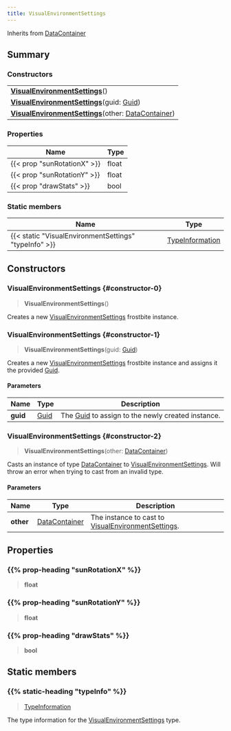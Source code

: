 ```yaml
---
title: VisualEnvironmentSettings
---
```


Inherits from 
[DataContainer](/vext/ref/shared/class/datacontainer)

## Summary
### Constructors
| |
| ----------- |
| **[VisualEnvironmentSettings](#constructor-0)**() |
| **[VisualEnvironmentSettings](#constructor-1)**(guid: [Guid](/vext/ref/shared/class/guid)) |
| **[VisualEnvironmentSettings](#constructor-2)**(other: [DataContainer](/vext/ref/shared/class/datacontainer)) |

### Properties
| Name | Type |
| ---- | ---- |
| {{< prop "sunRotationX" >}} | float |
| {{< prop "sunRotationY" >}} | float |
| {{< prop "drawStats" >}} | bool |

### Static members
| Name | Type |
| ---- | ---- |
| {{< static "VisualEnvironmentSettings" "typeInfo" >}} | [TypeInformation](/vext/ref/shared/class/typeinformation) |

## Constructors
### VisualEnvironmentSettings {#constructor-0}
> **VisualEnvironmentSettings**()

Creates a new [VisualEnvironmentSettings](/vext/ref/fb/visualenvironmentsettings) frostbite instance.

### VisualEnvironmentSettings {#constructor-1}
> **VisualEnvironmentSettings**(guid: [Guid](/vext/ref/shared/class/guid))

Creates a new [VisualEnvironmentSettings](/vext/ref/fb/visualenvironmentsettings) frostbite instance and assigns it the provided [Guid](/vext/ref/shared/class/guid).

#### Parameters
| Name | Type | Description |
| ---- | ---- | ----------- |
| **guid** | [Guid](/vext/ref/shared/class/guid) | The [Guid](/vext/ref/shared/class/guid) to assign to the newly created instance. |

### VisualEnvironmentSettings {#constructor-2}
> **VisualEnvironmentSettings**(other: [DataContainer](/vext/ref/shared/class/datacontainer))

Casts an instance of type [DataContainer](/vext/ref/shared/class/datacontainer) to [VisualEnvironmentSettings](/vext/ref/fb/visualenvironmentsettings). Will throw an error when trying to cast from an invalid type.

#### Parameters
| Name | Type | Description |
| ---- | ---- | ----------- |
| **other** | [DataContainer](/vext/ref/shared/class/datacontainer) | The instance to cast to [VisualEnvironmentSettings](/vext/ref/fb/visualenvironmentsettings). |

## Properties
### {{% prop-heading "sunRotationX" %}}
> **float**

### {{% prop-heading "sunRotationY" %}}
> **float**

### {{% prop-heading "drawStats" %}}
> **bool**

## Static members
### {{% static-heading "typeInfo" %}}
> [TypeInformation](/vext/ref/shared/class/typeinformation)

The type information for the [VisualEnvironmentSettings](/vext/ref/fb/visualenvironmentsettings) type.

